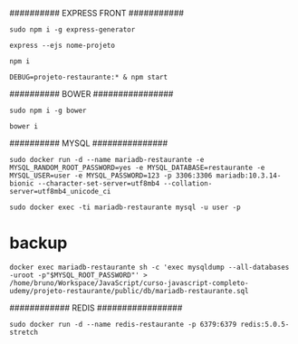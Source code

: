 ########## EXPRESS FRONT ###########

```
sudo npm i -g express-generator
```

```
express --ejs nome-projeto
```

```
npm i
```

```
DEBUG=projeto-restaurante:* & npm start
```

########## BOWER ################

```
sudo npm i -g bower
```

```
bower i
```

########## MYSQL ###############

```
sudo docker run -d --name mariadb-restaurante -e MYSQL_RANDOM_ROOT_PASSWORD=yes -e MYSQL_DATABASE=restaurante -e MYSQL_USER=user -e MYSQL_PASSWORD=123 -p 3306:3306 mariadb:10.3.14-bionic --character-set-server=utf8mb4 --collation-server=utf8mb4_unicode_ci
```

```
sudo docker exec -ti mariadb-restaurante mysql -u user -p
```

# backup
```
docker exec mariadb-restaurante sh -c 'exec mysqldump --all-databases -uroot -p"$MYSQL_ROOT_PASSWORD"' > /home/bruno/Workspace/JavaScript/curso-javascript-completo-udemy/projeto-restaurante/public/db/mariadb-restaurante.sql
```


############ REDIS #################

```
sudo docker run -d --name redis-restaurante -p 6379:6379 redis:5.0.5-stretch
```